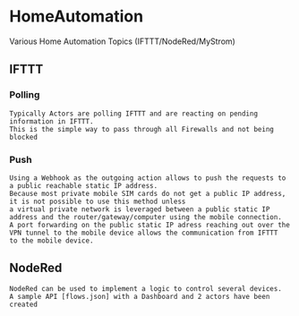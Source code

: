 # HomeAutomation
Various Home Automation Topics (IFTTT/NodeRed/MyStrom)

## IFTTT
### Polling 
    Typically Actors are polling IFTTT and are reacting on pending information in IFTTT. 
    This is the simple way to pass through all Firewalls and not being blocked 
### Push 
    Using a Webhook as the outgoing action allows to push the requests to a public reachable static IP address.
    Because most private mobile SIM cards do not get a public IP address, it is not possible to use this method unless
    a virtual private network is leveraged between a public static IP address and the router/gateway/computer using the mobile connection.
    A port forwarding on the public static IP adress reaching out over the VPN tunnel to the mobile device allows the communication from IFTTT  to the mobile device.
## NodeRed
    NodeRed can be used to implement a logic to control several devices.
    A sample API [flows.json] with a Dashboard and 2 actors have been created
